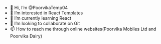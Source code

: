 - 👋 Hi, I’m @PoorvikaTemp04
- 👀 I’m interested in React Templates
- 🌱 I’m currently learning React
- 💞️ I’m looking to collaborate on Git
- 📫 How to reach me through online websites(Poorvika Mobiles Ltd and Poorvika Dairy)

<!---
PoorvikaTemp04/PoorvikaTemp04 is a ✨ special ✨ repository because its `README.md` (this file) appears on your GitHub profile.
You can click the Preview link to take a look at your changes.
--->
